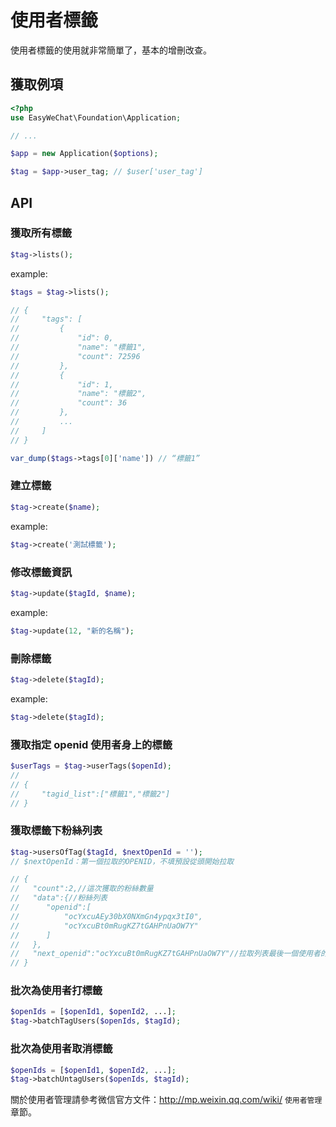 # 使用者標籤


使用者標籤的使用就非常簡單了，基本的增刪改查。

## 獲取例項

```php
<?php
use EasyWeChat\Foundation\Application;

// ...

$app = new Application($options);

$tag = $app->user_tag; // $user['user_tag']
```

## API

### 獲取所有標籤

```php
$tag->lists();
```

example:

```php
$tags = $tag->lists();

// {
//     "tags": [
//         {
//             "id": 0,
//             "name": "標籤1",
//             "count": 72596
//         },
//         {
//             "id": 1,
//             "name": "標籤2",
//             "count": 36
//         },
//         ...
//     ]
// }

var_dump($tags->tags[0]['name']) // “標籤1”
```

### 建立標籤

```php
$tag->create($name);
```

example:

```php
$tag->create('測試標籤');
```

### 修改標籤資訊

```php
$tag->update($tagId, $name);
```

example:

```php
$tag->update(12, "新的名稱");
```

### 刪除標籤

```php
$tag->delete($tagId);
```

example:

```php
$tag->delete($tagId);
```

### 獲取指定 openid 使用者身上的標籤

```php
$userTags = $tag->userTags($openId);
//
// {
//     "tagid_list":["標籤1","標籤2"]
// }
```

### 獲取標籤下粉絲列表

```php
$tag->usersOfTag($tagId, $nextOpenId = '');
// $nextOpenId：第一個拉取的OPENID，不填預設從頭開始拉取

// {
//   "count":2,//這次獲取的粉絲數量
//   "data":{//粉絲列表
//      "openid":[
//          "ocYxcuAEy30bX0NXmGn4ypqx3tI0",
//          "ocYxcuBt0mRugKZ7tGAHPnUaOW7Y"
//      ]
//   },
//   "next_openid":"ocYxcuBt0mRugKZ7tGAHPnUaOW7Y"//拉取列表最後一個使用者的openid
// }
```

### 批次為使用者打標籤

```php
$openIds = [$openId1, $openId2, ...];
$tag->batchTagUsers($openIds, $tagId);
```


### 批次為使用者取消標籤

```php
$openIds = [$openId1, $openId2, ...];
$tag->batchUntagUsers($openIds, $tagId);
```

關於使用者管理請參考微信官方文件：http://mp.weixin.qq.com/wiki/ `使用者管理` 章節。

